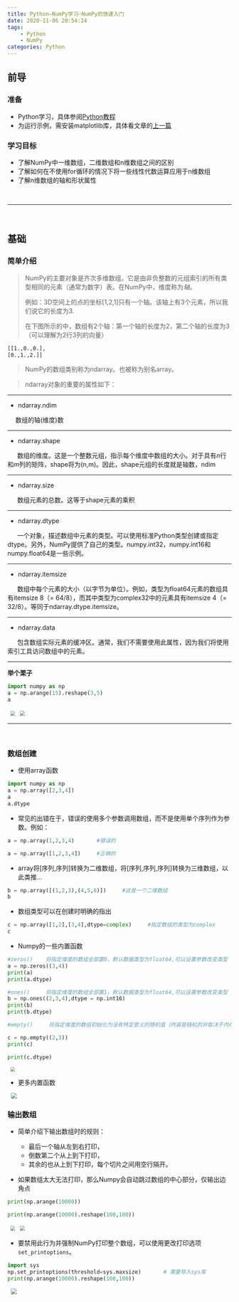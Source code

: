 ```yaml
---
title: Python—NumPy学习—NumPy的快速入门
date: 2020-11-06 20:54:24
tags:
	- Python
	- NumPy
categories: Python
---
```


## 前导

### 准备

- Python学习，具体参阅[Python教程](https://www.runoob.com/python3/python3-tutorial.html)
- 为运行示例，需安装matplotlib库，具体看文章的[上一篇](http://localhost:4000/2020/11/06/2020-11-06-Python-Numpy-1)

<!--more-->

### 学习目标

- 了解NumPy中一维数组，二维数组和n维数组之间的区别
- 了解如何在不使用for循环的情况下将一些线性代数运算应用于n维数组
- 了解n维数组的轴和形状属性



<br>

---

<br>

## 基础

### 简单介绍

> ​	NumPy的主要对象是齐次多维数组。它是由非负整数的元组索引的所有类型相同的元素（通常为数字）表。在NumPy中，维度称为*轴*。
>
> ​	例如：3D空间上的点的坐标[1,2,1]只有一个轴。该轴上有3个元素，所以我们说它的长度为3.
>
> ​	在下图所示的中，数组有2个轴：第一个轴的长度为2，第二个轴的长度为3（可以理解为2行3列的向量）

```html
[[1.,0.,0.],
[0.,1.,2.]]
```

> NumPy的数组类别称为ndarray。也被称为别名array。

> ndarray对象的重要的属性如下：

---

- ndarray.ndim

&emsp;  数组的轴(维度)数

---

- ndarray.shape

&emsp;  数组的维度。这是一个整数元组，指示每个维度中数组的大小。对于具有*n*行和*m*列的矩阵，shape将为(n,m)。因此，shape元组的长度就是轴数，ndim

---

- ndarray.size

&emsp;  数组元素的总数。这等于shape元素的乘积

---

- ndarray.dtype

&emsp;  一个对象，描述数组中元素的类型。可以使用标准Python类型创建或指定dtype。另外，NumPy提供了自己的类型。numpy.int32，numpy.int16和numpy.float64是一些示例。

---

- ndarray.itemsize

&emsp;  数组中每个元素的大小（以字节为单位）。例如，类型为float64元素的数组具有itemsize 8（= 64/8），而其中类型为complex32中的元素具有itemsize 4（= 32/8）。等同于ndarray.dtype.itemsize。

---

- ndarray.data

&emsp;  包含数组实际元素的缓冲区。通常，我们不需要使用此属性，因为我们将使用索引工具访问数组中的元素。

---

<b>举个栗子</b>

```python
import numpy as np
a = np.arange(15).reshape(3,5)
a

```

<img src="https://cdn.jsdelivr.net/gh/zangwhe/Image@main/2020/11/06/a542edd1a2cdf03f20ecd10221403853.png" style="zoom:67%;margin-left:10px" />

<img src="https://cdn.jsdelivr.net/gh/zangwhe/Image@main/2020/11/06/558401f8295c1e629c1e594a95627737.png" style="zoom:67%;margin-left:10px" />

<br>

---

<br>

### 数组创建

- 使用array函数


```python
import numpy as np
a = np.array([2,3,4])
a
a.dtype
```

- 常见的出错在于，错误的使用多个参数调用数组，而不是使用单个序列作为参数。例如：

```python
a = np.array(1,2,3,4)       #错误的

a = np.array([1,2,3,4])		#正确的
```

- array将[序列,序列]转换为二维数组，将[序列,序列,序列]转换为三维数组，以此类推...

```python
b = np.array([(1,2,3),(4,5,6)])		#这是一个二维数组
b
```

- 数组类型可以在创建时明确的指出

```python
c = np.array([1,2],[3,4],dtype=complex)		#指定数组的类型为complex
c
```

- Numpy的一些内置函数

```python
#zeros()    将指定维度的数组全部置0，默认数据类型为float64,可以设置参数改变类型
a = np.zeros((3,4))
print(a)
print(a.dtype)

#ones()     将指定维度的数组全部置1，默认数据类型为float64,可以设置参数改变类型
b = np.ones((2,3,4),dtype = np.int16)
print(b)
print(b.dtype)

#empty()     将指定维度的数组初始化为没有特定意义的随机值（内容是随机的并取决于内存状态的数组），默认数据类型为float64,可以设置参数改变类型

c = np.empty((2,3))
print(c)

print(c.dtype)
```

<img src="https://cdn.jsdelivr.net/gh/zangwhe/Image@main/2020/11/06/971911b538013d82473498d9c1879cf2.png" style="zoom:67%;margin-left:10px" />

- 更多内置函数

<img src="https://cdn.jsdelivr.net/gh/zangwhe/Image@main/2020/11/06/2343a83a0e291758abfde2fa45aa224b.png" style="zoom: 80%;margin-left:10px" />



### 输出数组

- 简单介绍下输出数组时的规则：
  - 最后一个轴从左到右打印，
  - 倒数第二个从上到下打印，
  - 其余的也从上到下打印，每个切片之间用空行隔开。

- 如果数组太大无法打印，那么Numpy会自动跳过数组的中心部分，仅输出边角点

```python
print(np.arange(10000))

print(np.arange(10000).reshape(100,100))
```

<img src="https://cdn.jsdelivr.net/gh/zangwhe/Image@main/2020/11/06/b3ae52faedd5790ce7e094ee3887911e.png" style="zoom:67%;margin-left:10px" />

<img src="https://cdn.jsdelivr.net/gh/zangwhe/Image@main/2020/11/06/b2a2d70bdeda36579eab88eacaf75b0a.png" style="zoom:67%;margin-left:10px" />

- 要禁用此行为并强制NumPy打印整个数组，可以使用更改打印选项`set_printoptions`。

```python
import sys
np.set_printoptions(threshold=sys.maxsize)       # 需要导入sys库
print(np.arange(10000).reshape(100,100))
```

<img src="https://cdn.jsdelivr.net/gh/zangwhe/Image@main/2020/11/06/cbc59855fe68040bb6606668480b0c75.png" style="zoom:80%;margin-left:10px" />

